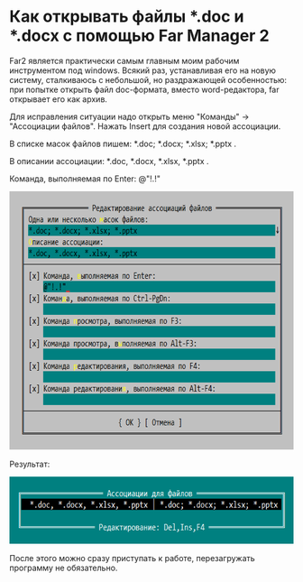 # Как открывать файлы *.doc и *.docx с помощью Far Manager 2

Far2 является практически самым главным моим рабочим инструментом под windows. Всякий раз, устанавливая его на новую систему, сталкиваюсь с небольшой, но раздражающей особенностью: при попытке открыть файл doc-формата, вместо word-редактора, far открывает его как архив.

Для исправления ситуации надо открыть меню "Команды" -&gt; "Ассоциации файлов". Нажать Insert для создания новой ассоциации.

В списке масок файлов пишем: *.doc; *.docx; *.xlsx; *.pptx .

В описании ассоциации: *.doc, *.docx, *.xlsx, *.pptx .

Команда, выполняемая по Enter: @"!.!"

<img src="far2.png" alt="far2" class="aligncenter size-full wp-image-1237" width="683" height="458">

Результат:

<img src="far2_1.png" alt="far2_1" class="aligncenter size-full wp-image-1238" width="629" height="119">

После этого можно сразу приступать к работе, перезагружать программу не обязательно.

